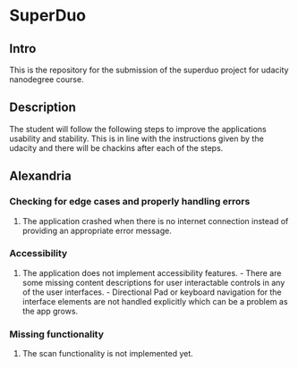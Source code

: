 # SuperDuo
## Intro
This is the repository for the submission of the superduo project for udacity nanodegree course.

## Description
The student will follow the following steps to improve the applications usability and stability. This is in line with the instructions given by the udacity and there will be chackins after each of the steps.

## Alexandria
### Checking for edge cases and properly handling errors
  1. The application crashed when there is no internet connection instead of providing an appropriate error message.
  
### Accessibility
  1. The application does not implement accessibility features.
    - There are some missing content descriptions for user interactable controls in any of the user interfaces.
    - Directional Pad or keyboard navigation for the interface elements are not handled explicitly which can be a problem as the app grows.

### Missing functionality
  1. The scan functionality is not implemented yet.
  
